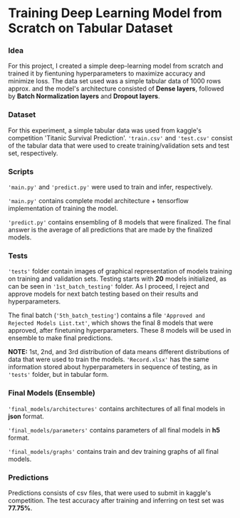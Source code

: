 # Training Deep Learning Model from Scratch on Tabular Dataset

### Idea
For this project, I created a simple deep-learning model from scratch and trained it by fientuning hyperparameters to maximize accuracy and minimize loss. The data set used was a simple tabular data of 1000 rows approx. and the model's architecture consisted of **Dense layers**, followed by **Batch Normalization layers** and **Dropout layers**. 

### Dataset
For this experiment, a simple tabular data was used from kaggle's competition 'Titanic Survival Prediction'. `'train.csv'` and `'test.csv'` consist of the tabular data that were used to create training/validation sets and test set, respectively.

### Scripts
`'main.py'` and `'predict.py'` were used to train and infer, respectively. 

`'main.py'` contains complete model architecture + tensorflow implementation of training the model.

`'predict.py'` contains ensembling of 8 models that were finalized. The final answer is the average of all predictions that are made by the finalized models. 

### Tests
`'tests'` folder contain images of graphical representation of models training on training and validation sets. Testing starts with **20** models initialized, as can be seen in `'1st_batch_testing'` folder. As I proceed, I reject and approve models for next batch testing based on their results and hyperparameters.

The final batch (`'5th_batch_testing'`) contains a file `'Approved and Rejected Models List.txt'`, which shows the final 8 models that were approved, after finetuning hyperparameters. These 8 models will be used in ensemble to make final predictions.

**NOTE:** 1st, 2nd, and 3rd distribution of data means different distributions of data that were used to train the models.
`'Record.xlsx'` has the same information stored about hyperparameters in sequence of testing, as in `'tests'` folder, but in tabular form.

### Final Models (Ensemble) 
`'final_models/architectures'` contains architectures of all final models in **json** format.

`'final_models/parameters'` contains parameters of all final models in **h5** format.

`'final_models/graphs'` contains train and dev training graphs of all final models.

### Predictions
Predictions consists of csv files, that were used to submit in kaggle's competition. The test accuracy after training and inferring on test set was **77.75%**. 
